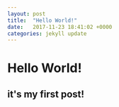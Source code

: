 ```yaml
---
layout: post
title:  "Hello World!"
date:   2017-11-23 18:41:02 +0000
categories: jekyll update
---
```

# Hello World!

## it's my first post!